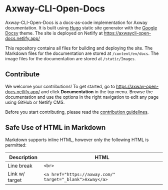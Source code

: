 # Axway-CLI-Open-Docs

Axway-CLI-Open-Docs is a docs-as-code implementation for Axway documentation. It is built using [Hugo](https://gohugo.io/) static site generator with the [Google Docsy](https://github.com/google/docsy) theme. The site is deployed on Netlify at <https://axwaycli-open-docs.netlify.app/>

This repository contains all files for building and deploying the site. The Markdown files for the documentation are stored at `/content/en/docs`. The image files for the documentation are stored at `/static/Images`.

## Contribute

We welcome your contributions! To get started, go to <https://axway-open-docs.netlify.app/> and click **Documentation** in the top menu. Browse the documentation and use the options in the right navigation to edit any page using GitHub or Netlify CMS.

Before you start contributing, please read the [contribution guidelines](https://axwaycli-open-docs.netlify.app/docs/contribution_guidelines/).

## Safe Use of HTML in Markdown

Markdown supports inline HTML, however only the following HTML is permitted:

| Description    | HTML                                                    |
| -------------- | ------------------------------------------------------- |
| Line break     | `<br>`                                                  |
| Link w/ target | `<a href="https://axway.com/" target="_blank">Axway</a>` |
